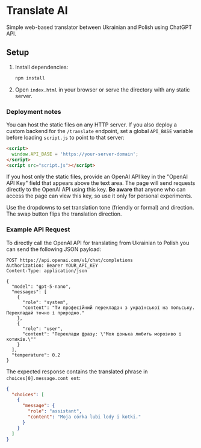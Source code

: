 # Translate AI

Simple web-based translator between Ukrainian and Polish using ChatGPT API.

## Setup

1. Install dependencies:
   ```bash
   npm install
   ```
2. Open `index.html` in your browser or serve the directory with any static server.

### Deployment notes

You can host the static files on any HTTP server. If you also deploy a custom
backend for the `/translate` endpoint, set a global `API_BASE` variable before
loading `script.js` to point to that server:

```html
<script>
  window.API_BASE = 'https://your-server-domain';
</script>
<script src="script.js"></script>
```

If you host only the static files, provide an OpenAI API key in the "OpenAI API
Key" field that appears above the text area. The page will send requests
directly to the OpenAI API using this key. **Be aware** that anyone who can
access the page can view this key, so use it only for personal experiments.

Use the dropdowns to set translation tone (friendly or formal) and direction.
The swap button flips the translation direction.

### Example API Request

To directly call the OpenAI API for translating from Ukrainian to Polish you can
send the following JSON payload:

```http
POST https://api.openai.com/v1/chat/completions
Authorization: Bearer YOUR_API_KEY
Content-Type: application/json

{
  "model": "gpt-5-nano",
  "messages": [
    {
      "role": "system",
      "content": "Ти професійний перекладач з української на польську. Перекладай точно і природно."
    },
    {
      "role": "user",
      "content": "Переклади фразу: \"Моя донька любить морозиво і котиків.\""
    }
  ],
  "temperature": 0.2
}
```

The expected response contains the translated phrase in `choices[0].message.cont
ent`:

```json
{
  "choices": [
    {
      "message": {
        "role": "assistant",
        "content": "Moja córka lubi lody i kotki."
      }
    }
  ]
}
```
